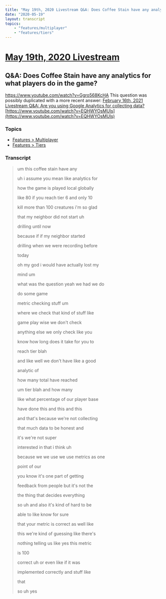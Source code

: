 ```yaml
---
title: "May 19th, 2020 Livestream Q&A: Does Coffee Stain have any analytics for what players do in the game?"
date: "2020-05-19"
layout: transcript
topics:
    - "features/multiplayer"
    - "features/tiers"
---
```

# [May 19th, 2020 Livestream](../2020-05-19.md)
## Q&A: Does Coffee Stain have any analytics for what players do in the game?
https://www.youtube.com/watch?v=Ggro568KcHA
This question was possibly duplicated with a more recent answer: [February 16th, 2021 Livestream Q&A: Are you using Google Analytics for collecting data?](./yt-EQHWYOsMUls.md) [https://www.youtube.com/watch?v=EQHWYOsMUls](https://www.youtube.com/watch?v=EQHWYOsMUls)


### Topics
* [Features > Multiplayer](../topics/features/multiplayer.md)
* [Features > Tiers](../topics/features/tiers.md)

### Transcript

> um this coffee stain have any
>
> uh i assume you mean like analytics for
>
> how the game is played local globally
>
> like 80 if you reach tier 6 and only 10
>
> kill more than 100 creatures i'm so glad
>
> that my neighbor did not start uh
>
> drilling until now
>
> because if if my neighbor started
>
> drilling when we were recording before
>
> today
>
> oh my god i would have actually lost my
>
> mind um
>
> what was the question yeah we had we do
>
> do some game
>
> metric checking stuff um
>
> where we check that kind of stuff like
>
> game play wise we don't check
>
> anything else we only check like you
>
> know how long does it take for you to
>
> reach tier blah
>
> and like well we don't have like a good
>
> analytic of
>
> how many total have reached
>
> um tier blah and how many
>
> like what percentage of our player base
>
> have done this and this and this
>
> and that's because we're not collecting
>
> that much data to be honest and
>
> it's we're not super
>
> interested in that i think uh
>
> because we we use we use metrics as one
>
> point of our
>
> you know it's one part of getting
>
> feedback from people but it's not the
>
> the thing that decides everything
>
> so uh and also it's kind of hard to be
>
> able to like know for sure
>
> that your metric is correct as well like
>
> this we're kind of guessing like there's
>
> nothing telling us like yes this metric
>
> is 100
>
> correct uh or even like if it was
>
> implemented correctly and stuff like
>
> that
>
> so uh yes
